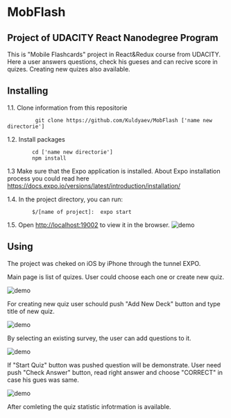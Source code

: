 # MobFlash

## Project of UDACITY React Nanodegree Program

This is "Mobile Flashcards" project in React&Redux  course from UDACITY.
Here a user answers questions, check his gueses and can recive score in quizes.
Creating new quizes also available.

## Installing
1.1. Clone information from this repositorie

             git clone https://github.com/Kuldyaev/MobFlash ['name new directorie']
             
1.2. Install packages

            cd ['name new directorie']
            npm install

1.3  Make sure that the Expo application is installed. 
    About Expo installation process you could read here https://docs.expo.io/versions/latest/introduction/installation/

            
1.4. In the project directory, you can run:

            $/[name of project]:  expo start

1.5. Open [http://localhost:19002](http://localhost:19002) to view it in the browser.
![demo](https://github.com/Kuldyaev/MobFlash/blob/master/src/utils/img/image5.JPG)


 ## Using 

The project was cheked on iOS by iPhone through the tunnel EXPO. 

Main page is list of quizes. User could choose each one or create new quiz.

![demo](https://github.com/Kuldyaev/MobFlash/blob/master/src/utils/img/image3.JPG)

For creating new quiz user schould push "Add New Deck" button and type title of new quiz.

![demo](https://github.com/Kuldyaev/MobFlash/blob/master/src/utils/img/image2.JPG)

By selecting an existing survey, the user can add questions to it.

![demo](https://github.com/Kuldyaev/MobFlash/blob/master/src/utils/img/image4.JPG)

If "Start Quiz" button was pushed question will be demonstrate.
User need push "Check Answer" button, read right answer and choose "CORRECT" in case his gues was same.

![demo](https://github.com/Kuldyaev/MobFlash/blob/master/src/utils/img/image1.JPG)

After comleting the quiz statistic infotrmation is available.




